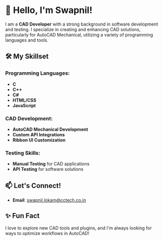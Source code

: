# 👋 Hello, I'm Swapnil!

I am a **CAD Developer** with a strong background in software development and testing. I specialize in creating and enhancing CAD solutions, particularly for AutoCAD Mechanical, utilizing a variety of programming languages and tools.

## 🛠️ My Skillset

### Programming Languages:
- **C** 
- **C++** 
- **C#**
- **HTML/CSS** 
- **JavaScript**

### CAD Development:
- **AutoCAD Mechanical Development**
- **Custom API Integrations**
- **Ribbon UI Customization**

### Testing Skills:
- **Manual Testing** for CAD applications
- **API Testing** for software solutions

## 📫 Let's Connect!

- **Email**: swapnil.lokam@cctech.co.in

## ✨ Fun Fact

I love to explore new CAD tools and plugins, and I'm always looking for ways to optimize workflows in AutoCAD!



